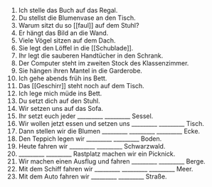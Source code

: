 1. Ich stelle das Buch auf das Regal.  
2. Du stellst die Blumenvase an den Tisch.  
3. Warum sitzt du so [[faul]] auf dem Stuhl?  
4. Er hängt das Bild an die Wand.  
5. Viele Vögel sitzen auf dem Dach.  
6. Sie legt den Löffel in die [[Schublade]].  
7. Ihr legt die sauberen Handtücher in den Schrank.  
8. Der Computer steht im zweiten Stock des Klassenzimmer.  
9. Sie hängen ihren Mantel in die Garderobe.  
10. Ich gehe abends früh ins Bett.  
11. Das [[Geschirr]] steht noch auf dem Tisch.  
12. Ich lege mich müde ins Bett.  
13. Du setzt dich auf den Stuhl.  
14. Wir setzen uns auf das Sofa.  
15. Ihr setzt euch jeder _________ _________ Sessel.  
16. Wir wollen jetzt essen und setzen uns _________ _________ Tisch.  
17. Dann stellen wir die Blumen _________ _________ _________ Ecke.  
18. Den Teppich legen wir _________ _________ Boden.  
19. Heute fahren wir _________ _________ Schwarzwald.  
20. _________ _________ Rastplatz machen wir ein Picknick.  
21. Wir machen einen Ausflug und fahren _________ _________ Berge.  
22. Mit dem Schiff fahren wir _________ _________ _________ Meer.  
23. Mit dem Auto fahren wir _________ _________ Straße.